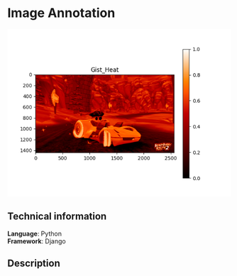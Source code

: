 # Image Annotation
<img src="/media/site/illustration.png" alt="">

## Technical information
**Language**: Python   
**Framework**: Django   

## Description